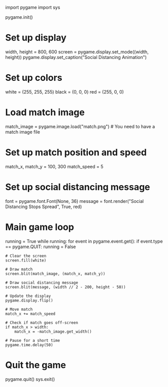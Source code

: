 import pygame
import sys

pygame.init()

# Set up display
width, height = 800, 600
screen = pygame.display.set_mode((width, height))
pygame.display.set_caption("Social Distancing Animation")

# Set up colors
white = (255, 255, 255)
black = (0, 0, 0)
red = (255, 0, 0)

# Load match image
match_image = pygame.image.load("match.png")  # You need to have a match image file

# Set up match position and speed
match_x, match_y = 100, 300
match_speed = 5

# Set up social distancing message
font = pygame.font.Font(None, 36)
message = font.render("Social Distancing Stops Spread", True, red)

# Main game loop
running = True
while running:
    for event in pygame.event.get():
        if event.type == pygame.QUIT:
            running = False

    # Clear the screen
    screen.fill(white)

    # Draw match
    screen.blit(match_image, (match_x, match_y))

    # Draw social distancing message
    screen.blit(message, (width // 2 - 200, height - 50))

    # Update the display
    pygame.display.flip()

    # Move match
    match_x += match_speed

    # Check if match goes off-screen
    if match_x > width:
        match_x = -match_image.get_width()

    # Pause for a short time
    pygame.time.delay(50)

# Quit the game
pygame.quit()
sys.exit()
